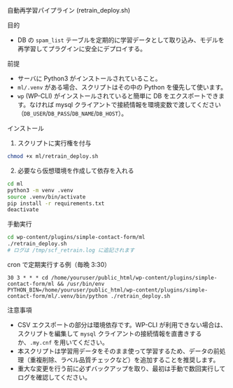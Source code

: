 自動再学習パイプライン (retrain_deploy.sh)

目的
- DB の `spam_list` テーブルを定期的に学習データとして取り込み、モデルを再学習してプラグインに安全にデプロイする。

前提
- サーバに Python3 がインストールされていること。
- `ml/.venv` がある場合、スクリプトはその中の Python を優先して使います。
- `wp` (WP-CLI) がインストールされていると簡単に DB をエクスポートできます。なければ mysql クライアントで接続情報を環境変数で渡してください（`DB_USER`/`DB_PASS`/`DB_NAME`/`DB_HOST`）。

インストール
1) スクリプトに実行権を付与
```bash
chmod +x ml/retrain_deploy.sh
```

2) 必要なら仮想環境を作成して依存を入れる
```bash
cd ml
python3 -m venv .venv
source .venv/bin/activate
pip install -r requirements.txt
deactivate
```

手動実行
```bash
cd wp-content/plugins/simple-contact-form/ml
./retrain_deploy.sh
# ログは /tmp/scf_retrain.log に追記されます
```

cron で定期実行する例（毎晩 3:30）
```cron
30 3 * * * cd /home/youruser/public_html/wp-content/plugins/simple-contact-form/ml && /usr/bin/env PYTHON_BIN=/home/youruser/public_html/wp-content/plugins/simple-contact-form/ml/.venv/bin/python ./retrain_deploy.sh
```

注意事項
- CSV エクスポートの部分は環境依存です。WP-CLI が利用できない場合は、スクリプトを編集して `mysql` クライアントの接続情報を直書きするか、`.my.cnf` を用いてください。
- 本スクリプトは学習用データをそのまま使って学習するため、データの前処理（重複削除、ラベル品質チェックなど）を追加することを推奨します。
- 重大な変更を行う前に必ずバックアップを取り、最初は手動で数回実行してログを確認してください。
